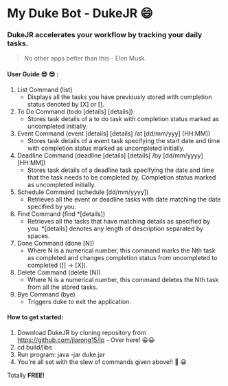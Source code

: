 # My Duke Bot - DukeJR :smile:

### DukeJR accelerates your workflow by tracking your daily tasks.
> No other apps better than this - Elon Musk.
#### User Guide :sunglasses: :sunglasses: :
1. List Command (list) 
   * Displays all the tasks you have previously stored with completion status denoted by [X] or [].
2. To Do Command (todo [details] [details])
   * Stores task details of a to do task with completion status marked as uncompleted initially.
3. Event Command (event [details] [details] /at [dd/mm/yyy] [HH:MM])
   * Stores task details of a event task specifying the start date and time with completion status marked as uncompleted initially.
4. Deadline Command (deadline [details] [details] /by [dd/mm/yyyy] [HH:MM])
   * Stores task details of a deadline task specifying the date and time that the task needs to be completed by. Completion status marked as uncompleted initially.
5. Schedule Command (schedule [dd/mm/yyyy])
   * Retrieves all the event or deadline tasks with date matching the date specified by you.
6. Find Command (find *[details])
   * Retrieves all the tasks that have matching details as specified by you. *[details] denotes any length of description separated by spaces.
7. Done Command (done [N])
   * Where N is a numerical number, this command marks the Nth task as completed and changes completion status from uncompleted to completed ([] -> [X]).
8. Delete Command (delete [N])
   * Where N is a numerical number, this command deletes the Nth task from all the stored tasks.
9. Bye Command (bye)
   * Triggers duke to exit the application.

#### How to get started:
1. Download DukeJR by cloning repository from https://github.com/jiarong15/ip - Over here! :grinning::grinning:
2. cd build/libs
3. Run program: java -jar duke.jar
4. You're all set with the slew of commands given above!! :muscle: :grinning:

Totally **FREE!**
